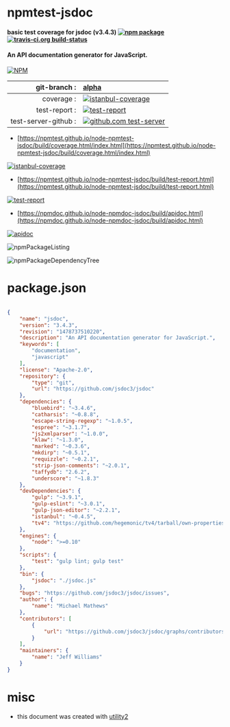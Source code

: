 # npmtest-jsdoc

#### basic test coverage for  jsdoc (v3.4.3)  [![npm package](https://img.shields.io/npm/v/npmtest-jsdoc.svg?style=flat-square)](https://www.npmjs.org/package/npmtest-jsdoc) [![travis-ci.org build-status](https://api.travis-ci.org/npmtest/node-npmtest-jsdoc.svg)](https://travis-ci.org/npmtest/node-npmtest-jsdoc)

#### An API documentation generator for JavaScript.

[![NPM](https://nodei.co/npm/jsdoc.png?downloads=true&downloadRank=true&stars=true)](https://www.npmjs.com/package/jsdoc)

| git-branch : | [alpha](https://github.com/npmtest/node-npmtest-jsdoc/tree/alpha)|
|--:|:--|
| coverage : | [![istanbul-coverage](https://npmtest.github.io/node-npmtest-jsdoc/build/coverage.badge.svg)](https://npmtest.github.io/node-npmtest-jsdoc/build/coverage.html/index.html)|
| test-report : | [![test-report](https://npmtest.github.io/node-npmtest-jsdoc/build/test-report.badge.svg)](https://npmtest.github.io/node-npmtest-jsdoc/build/test-report.html)|
| test-server-github : | [![github.com test-server](https://npmtest.github.io/node-npmtest-jsdoc/GitHub-Mark-32px.png)](https://npmtest.github.io/node-npmtest-jsdoc/build/app/index.html) | | build-artifacts : | [![build-artifacts](https://npmtest.github.io/node-npmtest-jsdoc/glyphicons_144_folder_open.png)](https://github.com/npmtest/node-npmtest-jsdoc/tree/gh-pages/build)|

- [https://npmtest.github.io/node-npmtest-jsdoc/build/coverage.html/index.html](https://npmtest.github.io/node-npmtest-jsdoc/build/coverage.html/index.html)

[![istanbul-coverage](https://npmtest.github.io/node-npmtest-jsdoc/build/screenCapture.buildCi.browser.%252Ftmp%252Fbuild%252Fcoverage.lib.html.png)](https://npmtest.github.io/node-npmtest-jsdoc/build/coverage.html/index.html)

- [https://npmtest.github.io/node-npmtest-jsdoc/build/test-report.html](https://npmtest.github.io/node-npmtest-jsdoc/build/test-report.html)

[![test-report](https://npmtest.github.io/node-npmtest-jsdoc/build/screenCapture.buildCi.browser.%252Ftmp%252Fbuild%252Ftest-report.html.png)](https://npmtest.github.io/node-npmtest-jsdoc/build/test-report.html)

- [https://npmdoc.github.io/node-npmdoc-jsdoc/build/apidoc.html](https://npmdoc.github.io/node-npmdoc-jsdoc/build/apidoc.html)

[![apidoc](https://npmdoc.github.io/node-npmdoc-jsdoc/build/screenCapture.buildCi.browser.%252Ftmp%252Fbuild%252Fapidoc.html.png)](https://npmdoc.github.io/node-npmdoc-jsdoc/build/apidoc.html)

![npmPackageListing](https://npmtest.github.io/node-npmtest-jsdoc/build/screenCapture.npmPackageListing.svg)

![npmPackageDependencyTree](https://npmtest.github.io/node-npmtest-jsdoc/build/screenCapture.npmPackageDependencyTree.svg)



# package.json

```json

{
    "name": "jsdoc",
    "version": "3.4.3",
    "revision": "1478737510220",
    "description": "An API documentation generator for JavaScript.",
    "keywords": [
        "documentation",
        "javascript"
    ],
    "license": "Apache-2.0",
    "repository": {
        "type": "git",
        "url": "https://github.com/jsdoc3/jsdoc"
    },
    "dependencies": {
        "bluebird": "~3.4.6",
        "catharsis": "~0.8.8",
        "escape-string-regexp": "~1.0.5",
        "espree": "~3.1.7",
        "js2xmlparser": "~1.0.0",
        "klaw": "~1.3.0",
        "marked": "~0.3.6",
        "mkdirp": "~0.5.1",
        "requizzle": "~0.2.1",
        "strip-json-comments": "~2.0.1",
        "taffydb": "2.6.2",
        "underscore": "~1.8.3"
    },
    "devDependencies": {
        "gulp": "~3.9.1",
        "gulp-eslint": "~3.0.1",
        "gulp-json-editor": "~2.2.1",
        "istanbul": "~0.4.5",
        "tv4": "https://github.com/hegemonic/tv4/tarball/own-properties"
    },
    "engines": {
        "node": ">=0.10"
    },
    "scripts": {
        "test": "gulp lint; gulp test"
    },
    "bin": {
        "jsdoc": "./jsdoc.js"
    },
    "bugs": "https://github.com/jsdoc3/jsdoc/issues",
    "author": {
        "name": "Michael Mathews"
    },
    "contributors": [
        {
            "url": "https://github.com/jsdoc3/jsdoc/graphs/contributors"
        }
    ],
    "maintainers": {
        "name": "Jeff Williams"
    }
}
```



# misc
- this document was created with [utility2](https://github.com/kaizhu256/node-utility2)
